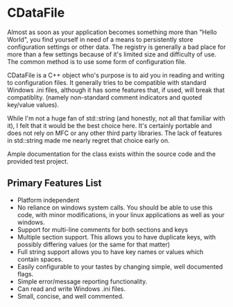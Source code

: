CDataFile
=========

Almost as soon as your application becomes something more than "Hello World",
you find yourself in need of a means to persistently store configuration
settings or other data. The registry is generally a bad place for more than a
few settings because of it's limited size and difficulty of use. The common
method is to use some form of configuration file.

CDataFile is a C++ object who's purpose is to aid you in reading and writing to
configuration files. It generally tries to be compatible with standard Windows
.ini files, although it has some features that, if used, will break that
compatiblity. (namely non-standard comment indicators and quoted key/value
values).

While I'm not a huge fan of std::string (and honestly, not all that familiar
with it), I felt that it would be the best choice here. It's certainly portable
and does not rely on MFC or any other third party libraries. The lack of
features in std::string made me nearly regret that choice early on.

Ample documentation for the class exists within the source code and the
provided test project.


Primary Features List
---------------------

 - Platform independent
 - No reliance on windows system calls. You should be able to use this code,
   with minor modifications, in your linux applications as well as your
   windows.
 - Support for multi-line comments for both sections and keys
 - Multiple section support. This allows you to have duplicate keys, with
   possibly differing values (or the same for that matter)
 - Full string support allows you to have key names or values which contain
   spaces.
 - Easily configurable to your tastes by changing simple, well documented flags.
 - Simple error/message reporting functionality.
 - Can read and write Windows .ini files. 
 - Small, concise, and well commented.
